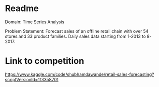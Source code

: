 # Readme

Domain: Time Series Analysis

Problem Statement:
Forecast sales of an offline retail chain with over 54 stores and 33 product families. Daily sales data starting from 1-2013 to 8-2017.

# Link to competition
https://www.kaggle.com/code/shubhamdawande/retail-sales-forecasting?scriptVersionId=113358701
